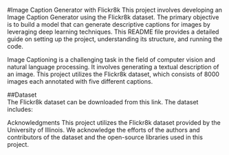 #Image Caption Generator with Flickr8k 
This project involves developing an Image Caption Generator using the Flickr8k dataset. The primary objective is to build a model that can generate descriptive captions for images by leveraging deep learning techniques. This README file provides a detailed guide on setting up the project, understanding its structure, and running the code.


Image Captioning is a challenging task in the field of computer vision and natural language processing. It involves generating a textual description of an image. This project utilizes the Flickr8k dataset, which consists of 8000 images each annotated with five different captions.  

##Dataset  
The Flickr8k dataset can be downloaded from this link. The dataset includes:  

Acknowledgments
This project utilizes the Flickr8k dataset provided by the University of Illinois. We acknowledge the efforts of the authors and contributors of the dataset and the open-source libraries used in this project.
